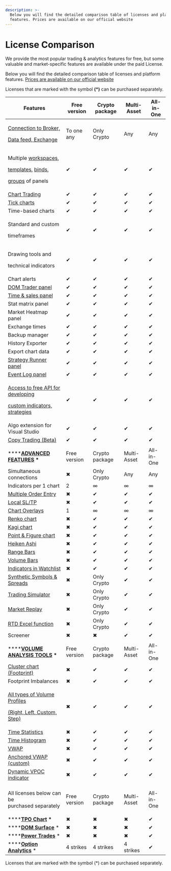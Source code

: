 ```yaml
---
description: >-
  Below you will find the detailed comparison table of licenses and platform
  features. Prices are available on our official website
---
```


# License Comparison

We provide the most popular trading & analytics features for free, but some valuable and market-specific features are available under the paid License.

Below you will find the detailed comparison table of licenses and platform features. [Prices are available on our official website](https://www.flowtrade.com/pricing)

Licenses that are marked with the symbol **(\*)** can be purchased separately.

| Features                                                                                                                                                                                                                                                                                | Free version | Crypto package | Multi-Asset | All-in-One |
| --------------------------------------------------------------------------------------------------------------------------------------------------------------------------------------------------------------------------------------------------------------------------------------- | ------------ | -------------- | ----------- | ---------- |
| <p><a href="https://www.flowtrade.com/connections">Connection to Broker,</a></p><p><a href="https://www.flowtrade.com/connections">Data feed, Exchange</a></p>                                                                                                                          | To one any   | Only Crypto    | Any         | Any        |
| <p>Multiple <a href="../general-settings/workspaces-binds-groups.md">workspaces</a>,</p><p><a href="../general-settings/templates.md">templates</a>, <a href="../general-settings/binds.md">binds</a>, </p><p><a href="../general-settings/group-of-panels.md">groups</a> of panels</p> | ✔            | ✔              | ✔           | ✔          |
| [Chart Trading](../trading-panels/chart-trading.md)                                                                                                                                                                                                                                     | ✔            | ✔              | ✔           | ✔          |
| [Tick charts](../analytics-panels/chart/chart-types/tick-chart.md)                                                                                                                                                                                                                      | ✔            | ✔              | ✔           | ✔          |
| Time-based charts                                                                                                                                                                                                                                                                       | ✔            | ✔              | ✔           | ✔          |
| <p>Standard and custom</p><p>timeframes</p>                                                                                                                                                                                                                                             | ✔            | ✔              | ✔           | ✔          |
| <p>Drawing tools and</p><p>technical indicators</p>                                                                                                                                                                                                                                     | ✔            | ✔              | ✔           | ✔          |
| Chart alerts                                                                                                                                                                                                                                                                            | ✔            | ✔              | ✔           | ✔          |
| [DOM Trader panel](../trading-panels/dom-trader/)                                                                                                                                                                                                                                       | ✔            | ✔              | ✔           | ✔          |
| [Time & sales panel](../analytics-panels/time-and-sales.md)                                                                                                                                                                                                                             | ✔            | ✔              | ✔           | ✔          |
| Stat matrix panel                                                                                                                                                                                                                                                                       | ✔            | ✔              | ✔           | ✔          |
| Market Heatmap panel                                                                                                                                                                                                                                                                    | ✔            | ✔              | ✔           | ✔          |
| Exchange times                                                                                                                                                                                                                                                                          | ✔            | ✔              | ✔           | ✔          |
| Backup manager                                                                                                                                                                                                                                                                          | ✔            | ✔              | ✔           | ✔          |
| History Exporter                                                                                                                                                                                                                                                                        | ✔            | ✔              | ✔           | ✔          |
| Export chart data                                                                                                                                                                                                                                                                       | ✔            | ✔              | ✔           | ✔          |
| [Strategy Runner panel](../FlowTrade-algo/strategy-runner.md)                                                                                                                                                                                                                           | ✔            | ✔              | ✔           | ✔          |
| [Event Log panel](../informational-panels/event-log.md)                                                                                                                                                                                                                                 | ✔            | ✔              | ✔           | ✔          |
| <p><a href="../FlowTrade-algo/">Access to free API for developing </a></p><p><a href="../FlowTrade-algo/">custom indicators, strategies</a></p>                                                                                                                                         | ✔            | ✔              | ✔           | ✔          |
| Algo extension for Visual Studio                                                                                                                                                                                                                                                        | ✔            | ✔              | ✔           | ✔          |
| [Copy Trading (Beta)](../trading-panels/copy-trading.md)                                                                                                                                                                                                                                | ✔            | ✔              | ✔           | ✔          |
|                                                                                                                                                                                                                                                                                         |              |                |             |            |
| ****[**ADVANCED FEATURES**](https://www.flowtrade.com/advancedfeatures) **\***                                                                                                                                                                                                          | Free version | Crypto package | Multi-Asset | All-in-One |
| Simultaneous connections                                                                                                                                                                                                                                                                | ✖            | Only Crypto    | Any         | Any        |
| Indicators per 1 chart                                                                                                                                                                                                                                                                  | 2            | ∞              | ∞           | ∞          |
| [Multiple Order Entry](../trading-panels/multiple-order-entry.md)                                                                                                                                                                                                                       | ✖            | ✔              | ✔           | ✔          |
| [Local SL/TP](../trading-panels/order-entry/order-placing-strategies/local-sl-tp.md)                                                                                                                                                                                                    | ✖            | ✔              | ✔           | ✔          |
| [Chart Overlays](../analytics-panels/chart/chart-overlays.md)                                                                                                                                                                                                                           | 1            | ∞              | ∞           | ∞          |
| [Renko chart](../analytics-panels/chart/chart-types/renko.md)                                                                                                                                                                                                                           | ✖            | ✔              | ✔           | ✔          |
| [Kagi chart](../analytics-panels/chart/chart-types/kagi.md)                                                                                                                                                                                                                             | ✖            | ✔              | ✔           | ✔          |
| [Point & Figure chart](../analytics-panels/chart/chart-types/points-and-figures.md)                                                                                                                                                                                                     | ✖            | ✔              | ✔           | ✔          |
| [Heiken Ashi](../analytics-panels/chart/chart-types/heiken-ashi.md)                                                                                                                                                                                                                     | ✖            | ✔              | ✔           | ✔          |
| [Range Bars](../analytics-panels/chart/chart-types/range-bars.md)                                                                                                                                                                                                                       | ✖            | ✔              | ✔           | ✔          |
| [Volume Bars](../analytics-panels/chart/chart-types/volume-bars.md)                                                                                                                                                                                                                     | ✖            | ✔              | ✔           | ✔          |
| [Indicators in Watchlist](../analytics-panels/watchlist.md#indicators)                                                                                                                                                                                                                  | ✖            | ✔              | ✔           | ✔          |
| [Synthetic Symbols & Spreads](../portfolio-panels/synthetic-symbols.md)                                                                                                                                                                                                                 | ✖            | Only Crypto    | ✔           | ✔          |
| [Trading Simulator](../trading-panels/trading-simulator.md)                                                                                                                                                                                                                             | ✖            | Only Crypto    | ✔           | ✔          |
| [Market Replay](../trading-panels/history-player.md)                                                                                                                                                                                                                                    | ✖            | Only Crypto    | ✔           | ✔          |
| [RTD Excel function](../miscellaneous-panels/excel-rtd-trading/)                                                                                                                                                                                                                        | ✖            | Only Crypto    | ✔           | ✔          |
| Screener                                                                                                                                                                                                                                                                                | ✖            | ✖              | ✔           | ✔          |
|                                                                                                                                                                                                                                                                                         |              |                |             |            |
| ****[**VOLUME ANALYSIS TOOLS**](https://www.flowtrade.com/volumeanalysistools) **\***                                                                                                                                                                                                   | Free version | Crypto package | Multi-Asset | All-in-One |
| [Cluster chart (Footprint)](../analytics-panels/chart/volume-analysis-tools/cluster-chart.md)                                                                                                                                                                                           | ✖            | ✔              | ✔           | ✔          |
| Footprint Imbalances                                                                                                                                                                                                                                                                    | ✖            | ✔              | ✔           | ✔          |
| <p><a href="../analytics-panels/chart/volume-analysis-tools/volume-profiles.md">All types of Volume Profiles </a></p><p><a href="../analytics-panels/chart/volume-analysis-tools/volume-profiles.md">(Right, Left, Custom, Step)</a></p>                                                | ✖            | ✔              | ✔           | ✔          |
| [Time Statistics](../analytics-panels/chart/volume-analysis-tools/time-statistics.md)                                                                                                                                                                                                   | ✖            | ✔              | ✔           | ✔          |
| [Time Histogram](../analytics-panels/chart/volume-analysis-tools/time-histogram.md)                                                                                                                                                                                                     | ✖            | ✔              | ✔           | ✔          |
| [VWAP](../analytics-panels/chart/vwap.md)                                                                                                                                                                                                                                               | ✖            | ✔              | ✔           | ✔          |
| [Anchored VWAP (custom)](../analytics-panels/chart/anchored-vwap.md)                                                                                                                                                                                                                    | ✖            | ✔              | ✔           | ✔          |
| [Dynamic VPOC indicator](https://www.flowtrade.com/blog/binance-futures-in-FlowTrade-dynamic-poc-and-recent-bid-ask-in-the-dom#dynamic-vpoc-indicator)                                                                                                                                  | ✖            | ✔              | ✔           | ✔          |
|                                                                                                                                                                                                                                                                                         |              |                |             |            |
| <p>All licenses below can be <br>purchased separately</p>                                                                                                                                                                                                                               | Free version | Crypto package | Multi-Asset | All-in-One |
| ****[**TPO Chart**](../analytics-panels/tpo-chart.md) **\***                                                                                                                                                                                                                            | ✖            | ✖              | ✖           | ✔          |
| ****[**DOM Surface**](https://www.flowtrade.com/dom-surface) \*                                                                                                                                                                                                                         | ✖            | ✖              | ✖           | ✔          |
| ****[**Power Trades**](../analytics-panels/chart/power-trades.md) \*                                                                                                                                                                                                                    | ✖            | ✖              | ✖           | ✔          |
| ****[**Option Analytics**](../analytics-panels/option-analytics.md) \*                                                                                                                                                                                                                  | 4 strikes    | 4 strikes      | 4 strikes   | ✔          |

Licenses that are marked with the symbol (\*) can be purchased separately.
